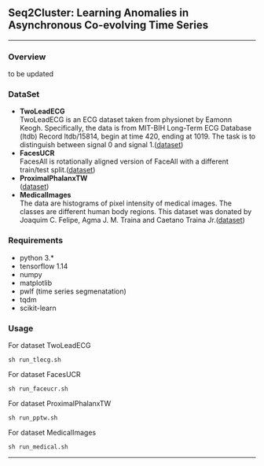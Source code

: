 ## Seq2Cluster: Learning Anomalies in Asynchronous Co-evolving Time Series
---  
### Overview  
to be updated
### DataSet  
* **TwoLeadECG**  
TwoLeadECG is an ECG dataset taken from physionet by Eamonn Keogh. Specifically, the data is from MIT-BIH Long-Term ECG Database (ltdb) Record ltdb/15814, begin at time 420, ending at 1019. The task is to distinguish between signal 0 and signal 1.([dataset](http://www.timeseriesclassification.com/description.php?Dataset=TwoLeadECG))
* **FacesUCR**  
FacesAll is rotationally aligned version of FaceAll with a different train/test split.([dataset](http://www.timeseriesclassification.com/description.php?Dataset=FacesUCR))
* **ProximalPhalanxTW**  
([dataset](http://www.timeseriesclassification.com/description.php?Dataset=ProximalPhalanxTW))
* **MedicalImages**  
The data are histograms of pixel intensity of medical images. The classes are different human body regions. This dataset was donated by Joaquim C. Felipe, Agma J. M. Traina and Caetano Traina Jr.([dataset](http://www.timeseriesclassification.com/description.php?Dataset=MedicalImages))
### Requirements  
* python 3.*
* tensorflow 1.14
* numpy
* matplotlib
* pwlf (time series segmenatation)
* tqdm
* scikit-learn
### Usage  
For dataset TwoLeadECG  
```
sh run_tlecg.sh
```
For dataset FacesUCR  
```
sh run_faceucr.sh
```
For dataset ProximalPhalanxTW  
```
sh run_pptw.sh
```
For dataset MedicalImages  
```
sh run_medical.sh
```
---  
